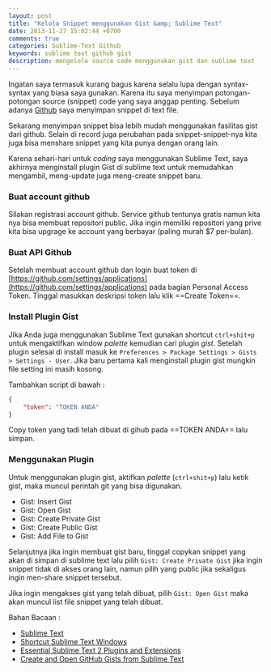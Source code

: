 ```yaml
---
layout: post
title: "Kelola Snippet menggunakan Gist &amp; Sublime Text"
date: 2013-11-27 15:02:44 +0700
comments: true
categories: Sublime-Text Github
keywords: sublime text github gist
description: mengelola source code menggunakan gist dan sublime text
---
```


Ingatan saya termasuk kurang bagus karena selalu lupa dengan syntax-syntax yang biasa saya gunakan. Karena itu saya menyimpan potongan-potongan source (snippet) code yang saya anggap penting. Sebelum adanya [Github](http://github.com) saya menyimpan snippet di text file. 

Sekarang menyimpan snippet bisa lebih mudah menggunakan fasilitas gist dari github. Selain di record juga perubahan pada snippet-snippet-nya kita juga bisa menshare snippet yang kita punya dengan orang lain.

Karena sehari-hari untuk *coding* saya menggunakan Sublime Text, saya akhirnya menginstall plugin Gist di sublime text untuk memudahkan mengambil, meng-update juga meng-create snippet baru.

### Buat account github
Silakan registrasi account github. Service github tentunya gratis namun kita nya bisa membuat repositori public. Jika ingin memiliki repositori yang prive kita bisa upgrage ke account yang berbayar (paling murah $7 per-bulan).

### Buat API Github
Setelah membuat account github dan login buat token di [https://github.com/settings/applications](https://github.com/settings/applications) pada bagian Personal Access Token. Tinggal masukkan deskripsi token lalu klik ==Create Token==. 

### Install Plugin Gist
Jika Anda juga menggunakan Sublime Text gunakan shortcut `ctrl+shit+p` untuk mengaktifkan window *palette* kemudian cari plugin *gist*. Setelah plugin selesai di install masuk ke `Preferences > Package Settings > Gists > Settings - User`. Jika baru pertama kali menginstall plugin gist mungkin file setting ini masih kosong.

Tambahkan script di bawah :

~~~json
{
	"token": "TOKEN ANDA"
}
~~~

Copy token yang tadi telah dibuat di gihub pada ==TOKEN ANDA== lalu simpan.

### Menggunakan Plugin
Untuk menggunakan plugin gist, aktifkan *palette* (`ctrl+shit+p`) lalu ketik gist, maka muncul perintah git yang bisa digunakan.

- Gist: Insert Gist
- Gist: Open Gist
- Gist: Create Private Gist
- Gist: Create Public Gist
- Gist: Add File to Gist

Selanjutnya jika ingin membuat gist baru, tinggal copykan snippet yang akan di simpan di sublime text lalu pilih `Gist: Create Private Gist` jika ingin snippet tidak di akses orang lain, namun pilih yang public jika sekaligus ingin men-share snippet tersebut.

Jika ingin mengakses gist yang telah dibuat, pilih `Gist: Open Gist` maka akan muncul list file snippet yang telah dibuat. 

Bahan Bacaan :

- [Sublime Text](http://www.sublimetext.com)
- [Shortcut Sublime Text Windows](http://docs.sublimetext.info/en/latest/reference/keyboard_shortcuts_win.html)
- [Essential Sublime Text 2 Plugins and Extensions](http://net.tutsplus.com/tutorials/tools-and-tips/essential-sublime-text-2-plugins-and-extensions/)
- [Create and Open GitHub Gists from Sublime Text](http://aspirecode.com/create-and-open-github-gists-from-sublime-text/)